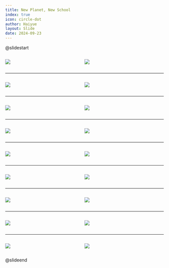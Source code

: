 ```yaml
---
title: New Planet, New School
index: true
icon: circle-dot
author: Haiyue
layout: Slide
date: 2024-09-23
---
```

 
@slidestart

<div style="display:flex">
<div style="flex:1">

![](/reading/english/Level-K/New%20Planet,%20New%20School/001.webp)
</div>
<div style="flex:1">

![](/reading/english/Level-K/New%20Planet,%20New%20School/002.webp)
</div>
</div>

---

<div style="display:flex">
<div style="flex:1">

![](/reading/english/Level-K/New%20Planet,%20New%20School/003.webp)
</div>
<div style="flex:1">

![](/reading/english/Level-K/New%20Planet,%20New%20School/004.webp)
</div>
</div>

---

<div style="display:flex">
<div style="flex:1">

![](/reading/english/Level-K/New%20Planet,%20New%20School/005.webp)
</div>
<div style="flex:1">

![](/reading/english/Level-K/New%20Planet,%20New%20School/006.webp)
</div>
</div>

---

<div style="display:flex">
<div style="flex:1">

![](/reading/english/Level-K/New%20Planet,%20New%20School/007.webp)
</div>
<div style="flex:1">

![](/reading/english/Level-K/New%20Planet,%20New%20School/008.webp)
</div>
</div>

---

<div style="display:flex">
<div style="flex:1">

![](/reading/english/Level-K/New%20Planet,%20New%20School/009.webp)
</div>
<div style="flex:1">

![](/reading/english/Level-K/New%20Planet,%20New%20School/010.webp)
</div>
</div>

---

<div style="display:flex">
<div style="flex:1">

![](/reading/english/Level-K/New%20Planet,%20New%20School/011.webp)
</div>
<div style="flex:1">

![](/reading/english/Level-K/New%20Planet,%20New%20School/012.webp)
</div>
</div>

---

<div style="display:flex">
<div style="flex:1">

![](/reading/english/Level-K/New%20Planet,%20New%20School/013.webp)
</div>
<div style="flex:1">

![](/reading/english/Level-K/New%20Planet,%20New%20School/014.webp)
</div>
</div>

---

<div style="display:flex">
<div style="flex:1">

![](/reading/english/Level-K/New%20Planet,%20New%20School/015.webp)
</div>
<div style="flex:1">

![](/reading/english/Level-K/New%20Planet,%20New%20School/016.webp)
</div>
</div>

---

<div style="display:flex">
<div style="flex:1">

![](/reading/english/Level-K/New%20Planet,%20New%20School/017.webp)
</div>
<div style="flex:1">

![](/reading/english/Level-K/New%20Planet,%20New%20School/018.webp)
</div>
</div>

@slideend